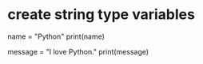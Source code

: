 # create string type variables

name = "Python"
print(name)

message = "I love Python."
print(message)
